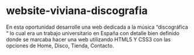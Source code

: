 # website-viviana-discografia
En esta oportunidad desarrolle una web dedicada a la música “discográfica “ lo cual era un trabajo universitario en España con detalle bien definido donde se marcaba hacer una web utilizando HTML5 Y CSS3 con las opciones de Home, Disco, Tienda, Contacto.

